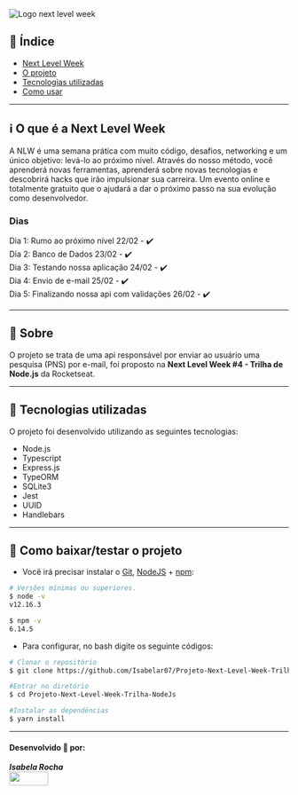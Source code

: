 <img src="https://cdn.discordapp.com/attachments/694609874197151754/813851700011335730/NLW04_pack_divulgacao_-_Github.png" alt="Logo next level week">

## 📑️ Índice

- [Next Level Week](#ℹ️--O-que-é-a-Next-Level-Week)
- [O projeto](#📝️-Sobre)
- [Tecnologias utilizadas](#🚀️-Tecnologias-utilizadas)
- [Como usar](#💾️-Como-baixar/testar-o-projeto)

---

## ℹ️ O que é a Next Level Week

A NLW é uma semana prática com muito código, desafios, networking e um único objetivo: levá-lo ao próximo nível. Através do nosso método, você aprenderá novas ferramentas, aprenderá sobre novas tecnologias e descobrirá hacks que irão impulsionar sua carreira. Um evento online e totalmente gratuito que o ajudará a dar o próximo passo na sua evolução como desenvolvedor.

### Dias
Dia 1: Rumo ao próximo nível 22/02 - ✔️ <br/>
Dia 2: Banco de Dados 23/02 - ✔️ <br/>
Dia 3: Testando nossa aplicação 24/02 - ✔️ <br/>
Dia 4: Envio de e-mail 25/02 - ✔️ <br/>
Dia 5: Finalizando nossa api com validações 26/02 - ✔️

---

## 📝️ Sobre

O projeto se trata de uma api responsável por enviar ao usuário uma pesquisa (PNS) por e-mail, foi proposto na **Next Level Week #4 - Trilha de Node.js** da Rocketseat.

---

## 🚀️ Tecnologias utilizadas

O projeto foi desenvolvido utilizando as seguintes tecnologias:

- Node.js
- Typescript
- Express.js
- TypeORM
- SQLite3
- Jest
- UUID
- Handlebars

---

## 💾️ Como baixar/testar o projeto

- Você irá precisar instalar o [Git](https://git-scm.com/), [NodeJS](https://nodejs.org/pt-br/download/) + [npm](https://www.npmjs.com/get-npm):

```bash
# Versões mínimas ou superiores.
$ node -v
v12.16.3

$ npm -v
6.14.5
```

- Para configurar, no bash digite os seguinte códigos:

```bash
# Clonar o repositório
$ git clone https://github.com/Isabelar07/Projeto-Next-Level-Week-Trilha-NodeJs.git

#Entrar no diretório
$ cd Projeto-Next-Level-Week-Trilha-NodeJs

#Instalar as dependências
$ yarn install
```

---

#### Desenvolvido 🧡 por:

***Isabela Rocha*** 
<br/> 
<a href="https://www.linkedin.com/in/isabelarochasilveira/">
<img src="https://content.linkedin.com/content/dam/me/business/en-us/amp/brand-site/v2/bg/LI-Logo.svg.original.svg" width= 70px height= 25px>
</a>


